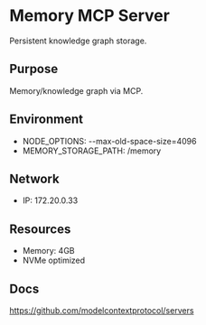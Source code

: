 # Memory MCP Server

Persistent knowledge graph storage.

## Purpose
Memory/knowledge graph via MCP.

## Environment
- NODE_OPTIONS: --max-old-space-size=4096
- MEMORY_STORAGE_PATH: /memory

## Network
- IP: 172.20.0.33

## Resources
- Memory: 4GB
- NVMe optimized

## Docs
https://github.com/modelcontextprotocol/servers
